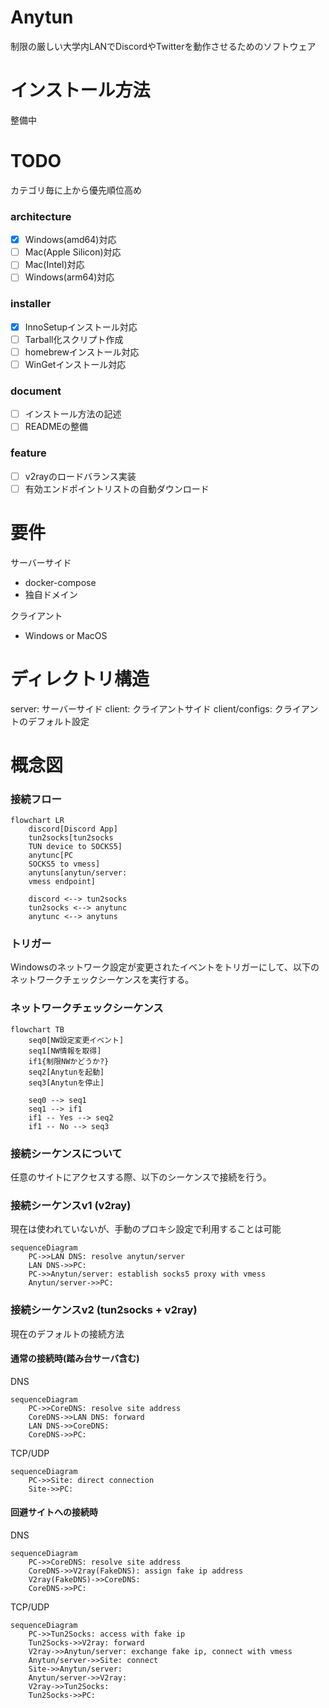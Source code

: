 # Anytun

制限の厳しい大学内LANでDiscordやTwitterを動作させるためのソフトウェア

# インストール方法

整備中

# TODO

カテゴリ毎に上から優先順位高め

### architecture
- [x] Windows(amd64)対応 
- [ ] Mac(Apple Silicon)対応 
- [ ] Mac(Intel)対応 
- [ ] Windows(arm64)対応

### installer
- [x] InnoSetupインストール対応 
- [ ] Tarball化スクリプト作成 
- [ ] homebrewインストール対応 
- [ ] WinGetインストール対応

### document
- [ ] インストール方法の記述 
- [ ] READMEの整備

### feature
- [ ] v2rayのロードバランス実装 
- [ ] 有効エンドポイントリストの自動ダウンロード 

# 要件

サーバーサイド
- docker-compose
- 独自ドメイン

クライアント
- Windows or MacOS

# ディレクトリ構造

server: サーバーサイド
client: クライアントサイド
client/configs: クライアントのデフォルト設定

# 概念図

### 接続フロー
```mermaid
flowchart LR
    discord[Discord App]
    tun2socks[tun2socks
    TUN device to SOCKS5]
    anytunc[PC
    SOCKS5 to vmess]
    anytuns[anytun/server:
    vmess endpoint]

    discord <--> tun2socks
    tun2socks <--> anytunc
    anytunc <--> anytuns
```

### トリガー

Windowsのネットワーク設定が変更されたイベントをトリガーにして、以下のネットワークチェックシーケンスを実行する。

### ネットワークチェックシーケンス

```mermaid
flowchart TB
    seq0[NW設定変更イベント]
    seq1[NW情報を取得]
    if1{制限NWかどうか?}
    seq2[Anytunを起動]
    seq3[Anytunを停止]

    seq0 --> seq1
    seq1 --> if1
    if1 -- Yes --> seq2
    if1 -- No --> seq3
```

### 接続シーケンスについて

任意のサイトにアクセスする際、以下のシーケンスで接続を行う。


### 接続シーケンスv1 (v2ray)

現在は使われていないが、手動のプロキシ設定で利用することは可能

```mermaid
sequenceDiagram
    PC->>LAN DNS: resolve anytun/server
    LAN DNS->>PC: 
    PC->>Anytun/server: establish socks5 proxy with vmess
    Anytun/server->>PC: 
```

### 接続シーケンスv2 (tun2socks + v2ray)

現在のデフォルトの接続方法

#### 通常の接続時(踏み台サーバ含む)

DNS
```mermaid
sequenceDiagram
    PC->>CoreDNS: resolve site address
    CoreDNS->>LAN DNS: forward
    LAN DNS->>CoreDNS: 
    CoreDNS->>PC: 
```

TCP/UDP
```mermaid
sequenceDiagram
    PC->>Site: direct connection
    Site->>PC: 
```

#### 回避サイトへの接続時

DNS
```mermaid
sequenceDiagram
    PC->>CoreDNS: resolve site address
    CoreDNS->>V2ray(FakeDNS): assign fake ip address
    V2ray(FakeDNS)->>CoreDNS: 
    CoreDNS->>PC: 
```

TCP/UDP
```mermaid
sequenceDiagram
    PC->>Tun2Socks: access with fake ip
    Tun2Socks->>V2ray: forward
    V2ray->>Anytun/server: exchange fake ip, connect with vmess
    Anytun/server->>Site: connect
    Site->>Anytun/server: 
    Anytun/server->>V2ray: 
    V2ray->>Tun2Socks: 
    Tun2Socks->>PC: 
```
